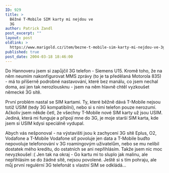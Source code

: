 ```yaml
---
ID: 929
title: >
  Běžné T-Mobile SIM karty mi nejdou ve
  3G
author: Patrick Zandl
post_excerpt: ""
layout: post
oldlink: >
  https://www.marigold.cz/item/bezne-t-mobile-sim-karty-mi-nejdou-ve-3g
published: true
post_date: 2004-03-18 18:46:00
---
```

<p>
Do Hannoveru jsem si zapůjčil 3G telefon - Siemens U15. Kromě toho, že na něm neumím nakonfigurovat MMS zprávy (to je ta předělaná Motorola 835) - má to příšerně podrobné nastavování, které bez manálu, co jsem nechal doma, asi jen tak nerozlousknu - jsem na něm hlavně chtěl vyzkoušet německé 3G sítě. </p>

<p>
První problém nastal se SIM kartami. Ty, které běžně dává T-Mobile nejsou totiž USIM (tedy 3G kompatibilní), nebo si s nimi telefon pouze nerozumí. Ačkoliv jsem někde četl, že všechny T-Mobile nové SIM karty už jsou USIM. Jediná, která mi funguje a připojí mne do 3G, je moje starší SIM karta, kde jsem si USIM kdysi speciálně vydupal. </p>

<p>
Abych vás nešponoval - na výstavišti jsou k zachycení 3G sítě Eplus, O2, Vodafone a T-Mobile Vodafone síť povoluje jen data a T-Mobile buďto nepovoluje telefonování v 3G roamingovým uživatelům, nebo se mu nelíbil dostatek mého kreditu, do ostatních se ani nepřihlásím. Takže jsem nic moc nevyzkoušel :( Jen tak na okraj - Go kartu mi to sluplo jak malinu, ale nepřihlásím se do žádné sítě, nejsou povolené. Ještě si s tím pohraju, ale můj první regulérní 3G telefonát s vlastní SIM se odkládá...</p>

